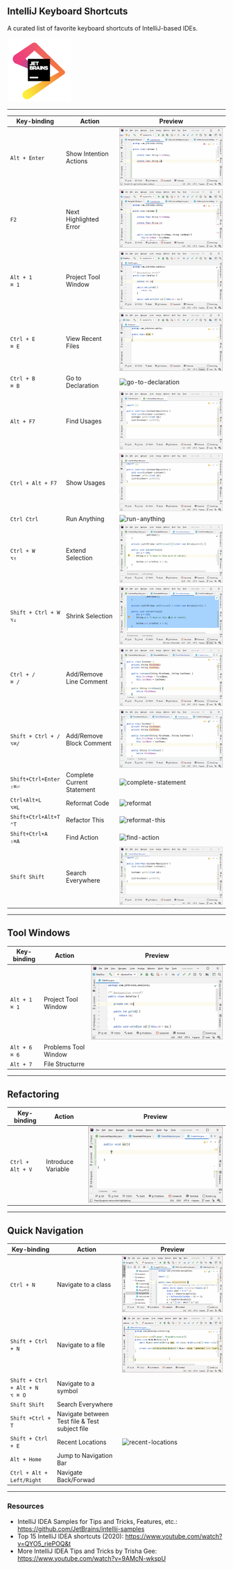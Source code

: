 IntelliJ Keyboard Shortcuts
---

A curated list of favorite keyboard shortcuts of IntelliJ-based IDEs. 

![jet-brains](assets/img/logo-jet-brains.png)

___

| Key-binding                   | Action                     | Preview                                                          |
| ----------------------------- | -------------------------- | ---------------------------------------------------------------- |
| `Alt + Enter`                 | Show Intention Actions     | ![show-context-actions](assets/img/show-context-actions.gif)     |
| `F2`                          | Next Highlighted Error     | ![next-highlighted-error](assets/img/next-highlighted-error.gif) |
| `Alt + 1`<br>`⌘ 1`            | Project Tool Window        | ![project-tools-window](assets/img/project-tools-window.gif)     |
| `Ctrl + E`<br>`⌘ E`           | View Recent Files          | ![project-tools-window](assets/img/recent-files.gif)             |
| `Ctrl + B`<br>`⌘ B`           | Go to Declaration          | ![go-to-declaration](assets/img/go-to-declaration.gif)           |
| `Alt + F7`                    | Find Usages                | ![find-usage](assets/img/find-usage.gif)                         |
| `Ctrl + Alt + F7`             | Show Usages                | ![show-usage](assets/img/show-usage.gif)                         |
| `Ctrl Ctrl`                   | Run Anything               | ![run-anything](assets/img/run-anything.gif)                     |
| `Ctrl + W`  <br> `⌥↑`         | Extend Selection           | ![extend-selection](assets/img/extend-selection.gif)             |
| `Shift + Ctrl + W` <br> `⌥↓`  | Shrink Selection           | ![shrink-selection](assets/img/shrink-selection.gif)             |
| `Ctrl + /`<br>`⌘ /`           | Add/Remove Line Comment    | ![line-comment](assets/img/line-comment.gif)                     |
| `Shift + Ctrl + /`<br>`⌥⌘/`   | Add/Remove Block Comment   | ![block-comment](assets/img/block-comment.gif)                   |
| `Shift+Ctrl+Enter` <br> `⇧⌘⏎` | Complete Current Statement | ![complete-statement](assets/img/complete-statement.gif)         |
| `Ctrl+Alt+L` <br> `⌥⌘L`       | Reformat Code              | ![reformat](assets/img/reformat.gif)                             |
| `Shift+Ctrl+Alt+T` <br> `⌃T`  | Refactor This              | ![reformat-this](assets/img/reformat-this.gif)                   |
| `Shift+Ctrl+A` <br> `⇧⌘A`     | Find Action                | ![find-action](assets/img/find-action.gif)                       |
| `Shift Shift`                 | Search Everywhere          | ![search-everywhere](assets/img/search-everywhere.gif)           |

---
## Tool Windows 

| Key-binding        | Action               | Preview                                                      |
| ------------------ | -------------------- | ------------------------------------------------------------ |
| `Alt + 1`<br>`⌘ 1` | Project Tool Window  | ![project-tools-window](assets/img/project-tools-window.gif) |
| `Alt + 6`<br>`⌘ 6` | Problems Tool Window |                                                              |
| `Alt + 7`<br>      | File Structurre      |                                                              |

---
## Refactoring

| Key-binding          | Action             | Preview                                                  |
| -------------------- | ------------------ | -------------------------------------------------------- |
| `Ctrl + Alt + V`<br> | Introduce Variable | ![introduce-variable](assets/img/introduce-variable.gif) |

---
## Quick Navigation

| Key-binding                         | Action                                         | Preview                                                |
| ----------------------------------- | ---------------------------------------------- | ------------------------------------------------------ |
| `Ctrl + N`<br>                      | Navigate to a class                            | ![navigate-to-class](assets/img/navigate-to-class.gif) |
| `Shift + Ctrl + N`<br>              | Navigate to a file                             | ![navigate-to-file](assets/img/navigate-to-file.gif)   |
| `Shift + Ctrl + Alt + N`<br>`⌥ ⌘ O` | Navigate to a symbol                           |                                                        |
| `Shift Shift`                       | Search Everywhere                              |
| `Shift +Ctrl + T`<br>               | Navigate between Test file & Test subject file |                                                        |
| `Shift + Ctrl + E`<br>              | Recent Locations                               | ![recent-locations](assets/img/recent-locations.gif)   |
| `Alt + Home`<br>                    | Jump to Navigation Bar                         |                                                        |
| `Ctrl + Alt + Left/Right` <br>      | Navigate Back/Forwad                           |                                                        |


___

### Resources

* IntelliJ IDEA Samples for Tips and Tricks, Features, etc.: <https://github.com/JetBrains/intellij-samples>
* Top 15 IntelliJ IDEA shortcuts (2020): <https://www.youtube.com/watch?v=QYO5_riePOQ&t>
* More IntelliJ IDEA Tips and Tricks by Trisha Gee: <https://www.youtube.com/watch?v=9AMcN-wkspU>